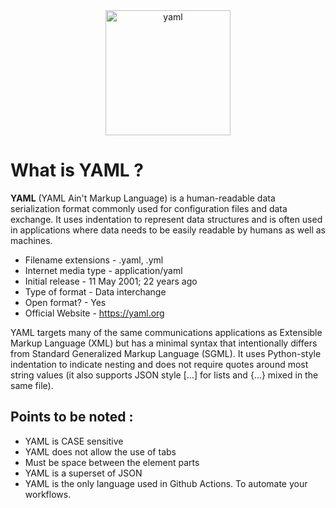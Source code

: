 <div align="center">
    <img src="https://cdn.jsdelivr.net/gh/offensive-vk/Icons@master/yaml/yaml-original.svg" height=200 width=200 alt="yaml" >
</div>

# **What is YAML** ?

**YAML** (YAML Ain't Markup Language) is a human-readable data serialization format commonly used for configuration files and data exchange. It uses indentation to represent data structures and is often used in applications where data needs to be easily readable by humans as well as machines.

- Filename extensions - .yaml, .yml
- Internet media type - application/yaml
- Initial release - 11 May 2001; 22 years ago
- Type of format - Data interchange
- Open format? - Yes
- Official Website - <https://yaml.org>

YAML targets many of the same communications applications as Extensible Markup Language (XML) but has a minimal syntax that intentionally differs from Standard Generalized Markup Language (SGML). It uses Python-style indentation to indicate nesting and does not require quotes around most string values (it also supports JSON style [...] for lists and {...} mixed in the same file).

## Points to be noted : 

- YAML is CASE sensitive
- YAML does not allow the use of tabs
- Must be space between the element parts
- YAML is a superset of JSON
- YAML is the only language used in Github Actions. To automate your workflows.
  
